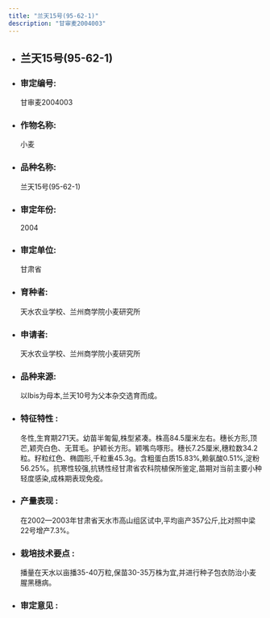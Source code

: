 ```yaml
---
title: "兰天15号(95-62-1)"
description: "甘审麦2004003"
---
```

* ## 兰天15号(95-62-1)
* ###  审定编号:  
   甘审麦2004003

*  ### 作物名称:  
   小麦

*   ###  品种名称: 
    兰天15号(95-62-1)

*   ### 审定年份: 
    2004

*   ### 审定单位:  
    甘肃省

*   ### 育种者:  
    天水农业学校、兰州商学院小麦研究所

*   ### 申请者:  
    天水农业学校、兰州商学院小麦研究所

*   ### 品种来源:  
    以Ibis为母本,兰天10号为父本杂交选育而成。

*   ### 特征特性 : 
    冬性,生育期271天。幼苗半匍匐,株型紧凑。株高84.5厘米左右。穗长方形,顶芒,颖壳白色、无茸毛。护颖长方形。颖嘴鸟啄形。穗长7.25厘米,穗粒数34.2粒。籽粒红色、椭圆形,千粒重45.3g。含粗蛋白质15.83%,赖氨酸0.51%,淀粉56.25%。抗寒性较强,抗锈性经甘肃省农科院植保所鉴定,苗期对当前主要小种轻度感染,成株期表现免疫。

*   ### 产量表现 : 
    在2002—2003年甘肃省天水市高山组区试中,平均亩产357公斤,比对照中梁22号增产7.3%。

*   ### 栽培技术要点 : 
    播量在天水以亩播35-40万粒,保苗30-35万株为宜,并进行种子包衣防治小麦腥黑穗病。

*   ### 审定意见 : 
    
